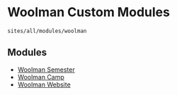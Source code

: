 Woolman Custom Modules
======================

`sites/all/modules/woolman`

Modules
-------

* [Woolman Semester](woolman_semester/readme.md)
* [Woolman Camp](woolman_camp/readme.md)
* [Woolman Website](woolman_website/readme.md)
